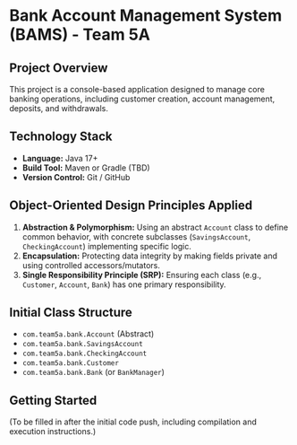 # Bank Account Management System (BAMS) - Team 5A

## Project Overview
This project is a console-based application designed to manage core banking operations, including customer creation, account management, deposits, and withdrawals.

## Technology Stack
* **Language:** Java 17+
* **Build Tool:** Maven or Gradle (TBD)
* **Version Control:** Git / GitHub

## Object-Oriented Design Principles Applied
1.  **Abstraction & Polymorphism:** Using an abstract `Account` class to define common behavior, with concrete subclasses (`SavingsAccount`, `CheckingAccount`) implementing specific logic.
2.  **Encapsulation:** Protecting data integrity by making fields private and using controlled accessors/mutators.
3.  **Single Responsibility Principle (SRP):** Ensuring each class (e.g., `Customer`, `Account`, `Bank`) has one primary responsibility.

## Initial Class Structure
* `com.team5a.bank.Account` (Abstract)
* `com.team5a.bank.SavingsAccount`
* `com.team5a.bank.CheckingAccount`
* `com.team5a.bank.Customer`
* `com.team5a.bank.Bank` (or `BankManager`)

## Getting Started
(To be filled in after the initial code push, including compilation and execution instructions.)
